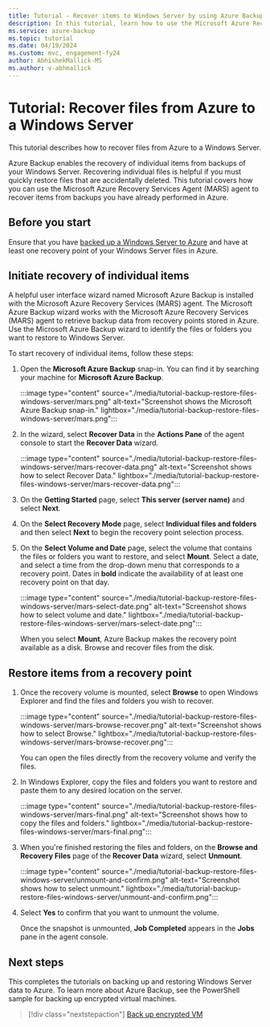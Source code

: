 ```yaml
---
title: Tutorial - Recover items to Windows Server by using Azure Backup
description: In this tutorial, learn how to use the Microsoft Azure Recovery Services Agent (MARS) agent to recover items from Azure to a Windows Server.
ms.service: azure-backup
ms.topic: tutorial
ms.date: 04/19/2024
ms.custom: mvc, engagement-fy24
author: AbhishekMallick-MS
ms.author: v-abhmallick
---
```

# Tutorial: Recover files from Azure to a Windows Server

This tutorial describes how to recover files from Azure to a Windows Server.

Azure Backup enables the recovery of individual items from backups of your Windows Server. Recovering individual files is helpful if you must quickly restore files that are accidentally deleted. This tutorial covers how you can use the Microsoft Azure Recovery Services Agent (MARS) agent to recover items from backups you have already performed in Azure.

## Before you start

Ensure that you have [backed up a Windows Server to Azure](backup-windows-with-mars-agent.md) and have at least one recovery point of your Windows Server files in Azure.

## Initiate recovery of individual items

A helpful user interface wizard named Microsoft Azure Backup is installed with the Microsoft Azure Recovery Services (MARS) agent. The Microsoft Azure Backup wizard works with the Microsoft Azure Recovery Services (MARS) agent to retrieve backup data from recovery points stored in Azure. Use the Microsoft Azure Backup wizard to identify the files or folders you want to restore to Windows Server.

To start recovery of individual items, follow these steps:

1. Open the **Microsoft Azure Backup** snap-in. You can find it by searching your machine for **Microsoft Azure Backup**.

    :::image type="content" source="./media/tutorial-backup-restore-files-windows-server/mars.png" alt-text="Screenshot shows the Microsoft Azure Backup snap-in." lightbox="./media/tutorial-backup-restore-files-windows-server/mars.png":::

2. In the wizard, select **Recover Data** in the **Actions Pane** of the agent console to start the **Recover Data** wizard.

   :::image type="content" source="./media/tutorial-backup-restore-files-windows-server/mars-recover-data.png" alt-text="Screenshot shows how to select Recover Data." lightbox="./media/tutorial-backup-restore-files-windows-server/mars-recover-data.png":::

3. On the **Getting Started** page, select **This server (server name)** and select **Next**.

4. On the **Select Recovery Mode** page, select **Individual files and folders** and then select **Next** to begin the recovery point selection process.

5. On the **Select Volume and Date** page, select the volume that contains the files or folders you want to restore, and select **Mount**. Select a date, and select a time from the drop-down menu that corresponds to a recovery point. Dates in **bold** indicate the availability of at least one recovery point on that day.

    :::image type="content" source="./media/tutorial-backup-restore-files-windows-server/mars-select-date.png" alt-text="Screenshot shows how to select volume and date." lightbox="./media/tutorial-backup-restore-files-windows-server/mars-select-date.png":::

    When you select **Mount**, Azure Backup makes the recovery point available as a disk. Browse and recover files from the disk.

## Restore items from a recovery point

1. Once the recovery volume is mounted, select **Browse** to open Windows Explorer and find the files and folders you wish to recover.

    :::image type="content" source="./media/tutorial-backup-restore-files-windows-server/mars-browse-recover.png" alt-text="Screenshot shows how to select Browse." lightbox="./media/tutorial-backup-restore-files-windows-server/mars-browse-recover.png":::

    You can open the files directly from the recovery volume and verify the files.

2. In Windows Explorer, copy the files and folders you want to restore and paste them to any desired location on the server.

    :::image type="content" source="./media/tutorial-backup-restore-files-windows-server/mars-final.png" alt-text="Screenshot shows how to copy the files and folders." lightbox="./media/tutorial-backup-restore-files-windows-server/mars-final.png":::

3. When you're finished restoring the files and folders, on the **Browse and Recovery Files** page of the **Recover Data** wizard, select **Unmount**.

    :::image type="content" source="./media/tutorial-backup-restore-files-windows-server/unmount-and-confirm.png" alt-text="Screenshot shows how to select unmount." lightbox="./media/tutorial-backup-restore-files-windows-server/unmount-and-confirm.png":::

4. Select **Yes** to confirm that you want to unmount the volume.

    Once the snapshot is unmounted, **Job Completed** appears in the **Jobs** pane in the agent console.

## Next steps

This completes the tutorials on backing up and restoring Windows Server data to Azure. To learn more about Azure Backup, see the PowerShell sample for backing up encrypted virtual machines.

> [!div class="nextstepaction"]
> [Back up encrypted VM](./scripts/backup-powershell-sample-backup-encrypted-vm.md)
